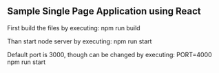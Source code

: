 ## Sample Single Page Application using React

First build the files by executing:
npm run build

Than start node server by executing:
npm run start

Default port is 3000, though can be changed by executing:
PORT=4000 npm run start
